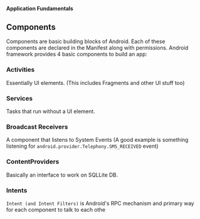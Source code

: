 #### Application Fundamentals
## Components
Components are basic building blocks of Android. Each of these components are declared in the Manifest along with permissions.
Android framework provides 4 basic components to build an app:
### Activities
Essentially UI elements. (This includes Fragments and other UI stuff too)

### Services
Tasks that run without a UI element.

### Broadcast Receivers
A component that listens to System Events (A good example is something listening for  `android.provider.Telephony.SMS_RECEIVED` event)

### ContentProviders
Basically an interface to work on SQLLite DB.

### Intents
`Intent (and Intent Filters)` is Android's RPC mechanism and primary way for each component to talk to each othe
